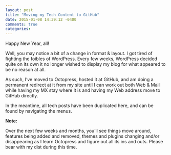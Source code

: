 ```yaml
---
layout: post
title: "Moving my Tech Content to GitHub"
date: 2015-01-08 14:39:12 -0400
comments: true
categories: 
---
```

Happy New Year, all!

Well, you may notice a bit of a change in format & layout. I got tired of fighting the foibles of WordPress. Every few weeks, WordPress decided quite on its own it no longer wished to display my blog for what appeared to be no reason at all.

As such, I’ve moved to Octopress, hosted it at GitHub, and am doing a permanent redirect at it from my site until I can work out both Web & Mail while having my MX stay where it is and having my Web address move to GitHub directly.

In the meantime, all tech posts have been duplicated here, and can be found by navigating the menus.

**Note:**

Over the next few weeks and months, you’ll see things move around, features being added and removed, themes and plugins changing and/or disappearing as I learn Octopress and figure out all its ins and outs. Please bear with my dist during this time.